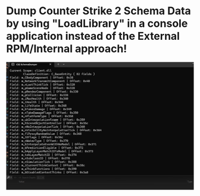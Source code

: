 # Dump Counter Strike 2 Schema Data by using "LoadLibrary" in a console application instead of the External RPM/Internal approach!

![Preview](https://raw.githubusercontent.com/xsip/cs2-schema-dumper-no-process/refs/heads/main/preview.png)
